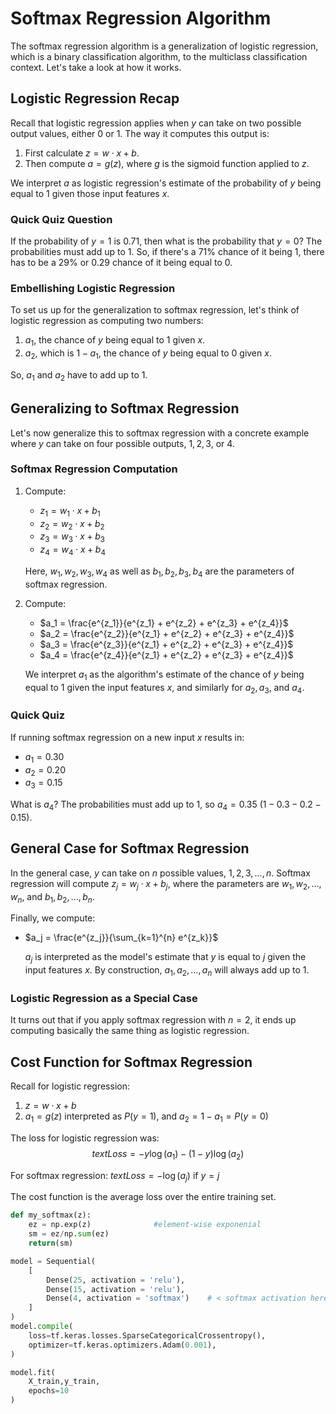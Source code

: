 # Softmax Regression Algorithm

The softmax regression algorithm is a generalization of logistic regression, which is a binary classification algorithm, to the multiclass classification context. Let's take a look at how it works.

## Logistic Regression Recap
Recall that logistic regression applies when $y$ can take on two possible output values, either $0$ or $1$. The way it computes this output is:
1. First calculate $z = w \cdot x + b$.
2. Then compute $a = g(z)$, where $g$ is the sigmoid function applied to $z$.

We interpret $a$ as logistic regression's estimate of the probability of $y$ being equal to $1$ given those input features $x$.

### Quick Quiz Question
If the probability of $y = 1$ is $0.71$, then what is the probability that $y = 0$? The probabilities must add up to $1$. So, if there's a $71\%$ chance of it being $1$, there has to be a $29\%$ or $0.29$ chance of it being equal to $0$.

### Embellishing Logistic Regression
To set us up for the generalization to softmax regression, let's think of logistic regression as computing two numbers:
1. $a_1$, the chance of $y$ being equal to $1$ given $x$.
2. $a_2$, which is $1 - a_1$, the chance of $y$ being equal to $0$ given $x$.

So, $a_1$ and $a_2$ have to add up to $1$.

## Generalizing to Softmax Regression
Let's now generalize this to softmax regression with a concrete example where $y$ can take on four possible outputs, $1, 2, 3$, or $4$.

### Softmax Regression Computation
1. Compute:
   - $z_1 = w_1 \cdot x + b_1$
   - $z_2 = w_2 \cdot x + b_2$
   - $z_3 = w_3 \cdot x + b_3$
   - $z_4 = w_4 \cdot x + b_4$

   Here, $w_1, w_2, w_3, w_4$ as well as $b_1, b_2, b_3, b_4$ are the parameters of softmax regression.

2. Compute:
   - $a_1 = \frac{e^{z_1}}{e^{z_1} + e^{z_2} + e^{z_3} + e^{z_4}}$
   - $a_2 = \frac{e^{z_2}}{e^{z_1} + e^{z_2} + e^{z_3} + e^{z_4}}$
   - $a_3 = \frac{e^{z_3}}{e^{z_1} + e^{z_2} + e^{z_3} + e^{z_4}}$
   - $a_4 = \frac{e^{z_4}}{e^{z_1} + e^{z_2} + e^{z_3} + e^{z_4}}$

   We interpret $a_1$ as the algorithm's estimate of the chance of $y$ being equal to $1$ given the input features $x$, and similarly for $a_2, a_3$, and $a_4$.

### Quick Quiz
If running softmax regression on a new input $x$ results in:
- $a_1 = 0.30$
- $a_2 = 0.20$
- $a_3 = 0.15$

What is $a_4$? The probabilities must add up to $1$, so $a_4 = 0.35$ ($1 - 0.3 - 0.2 - 0.15$).

## General Case for Softmax Regression
In the general case, $y$ can take on $n$ possible values, $1, 2, 3, \ldots, n$. Softmax regression will compute $z_j = w_j \cdot x + b_j$, where the parameters are $w_1, w_2, \ldots, w_n$, and $b_1, b_2, \ldots, b_n$. 

Finally, we compute:
- $a_j = \frac{e^{z_j}}{\sum_{k=1}^{n} e^{z_k}}$

   $a_j$ is interpreted as the model's estimate that $y$ is equal to $j$ given the input features $x$. By construction, $a_1, a_2, \ldots, a_n$ will always add up to $1$.

### Logistic Regression as a Special Case
It turns out that if you apply softmax regression with $n = 2$, it ends up computing basically the same thing as logistic regression.

## Cost Function for Softmax Regression
Recall for logistic regression:
1. $z = w \cdot x + b$
2. $a_1 = g(z)$ interpreted as $P(y=1)$, and $a_2 = 1 - a_1 = P(y=0)$

The loss for logistic regression was:
$$text{Loss} = -y \log(a_1) - (1 - y) \log(a_2)$$

For softmax regression:
$text{Loss} = -\log(a_j) \text{ if } y = j$

The cost function is the average loss over the entire training set.

```python
def my_softmax(z):
    ez = np.exp(z)              #element-wise exponenial
    sm = ez/np.sum(ez)
    return(sm)
```
```python
model = Sequential(
    [ 
        Dense(25, activation = 'relu'),
        Dense(15, activation = 'relu'),
        Dense(4, activation = 'softmax')    # < softmax activation here
    ]
)
model.compile(
    loss=tf.keras.losses.SparseCategoricalCrossentropy(),
    optimizer=tf.keras.optimizers.Adam(0.001),
)

model.fit(
    X_train,y_train,
    epochs=10
)

```